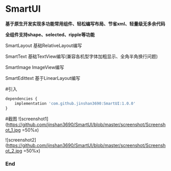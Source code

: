 
# SmartUI
**基于原生开发实现多功能常用组件、轻松编写布局、节省xml、轻量级无多余代码**

**全组件支持shape、selected、ripple等功能**

SmartLayout 基础RelativeLayout编写

SmartText 基础TextView编写(兼容各机型字体加粗显示、全角半角换行问题)

SmartImage ImageView编写

SmartEdittext 基于LinearLayout编写

#引入
```javascript
dependencies {
	implementation 'com.github.jinshan3690:SmartUI:1.0.0'
}
```


#截图
![screenshot1](https://github.com/jinshan3690/SmartUI/blob/master/screenshot/Screenshot_1.jpg =50%x)

![screenshot2](https://github.com/jinshan3690/SmartUI/blob/master/screenshot/Screenshot_2.jpg =50%x)

### End